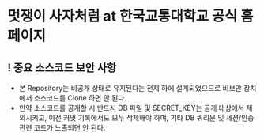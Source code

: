 # 멋쟁이 사자처럼 at 한국교통대학교 공식 홈페이지

## ! 중요 소스코드 보안 사항
* 본 Repository는 비공개 상태로 유지된다는 전제 하에 설계되었으므로 비보안 장치에서 소스코드를 Clone 하면 안 된다.
* 만약 소스코드를 공개할 시 반드시 DB 파일 및 SECRET_KEY는 공개 대상에서 제외시키고, 이전 커밋 기록에서도 모두 삭제해야 하며, 기타 DB 쿼리문 및 세션/인증 관련 코드가 노출되면 안 된다.
